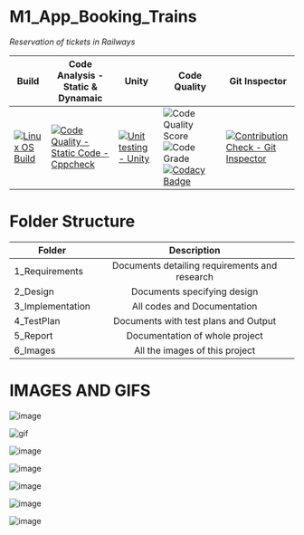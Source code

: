 # M1_App_Booking_Trains

*Reservation of tickets in Railways*

| Build | Code Analysis - Static & Dynamaic | Unity | Code Quality | Git Inspector |
|---|---|---|---|---|
| [![Linux OS Build](https://github.com/natrajsk007/M1_App_Booking_Trains/actions/workflows/Linux.yml/badge.svg)](https://github.com/natrajsk007/M1_App_Booking_Trains/actions/workflows/Linux.yml) | [![Code Quality - Static Code - Cppcheck](https://github.com/natrajsk007/M1_App_Booking_Trains/actions/workflows/cppcheck.yml/badge.svg)](https://github.com/natrajsk007/M1_App_Booking_Trains/actions/workflows/cppcheck.yml) | [![Unit testing - Unity](https://github.com/natrajsk007/M1_App_Booking_Trains/actions/workflows/unity.yml/badge.svg)](https://github.com/natrajsk007/M1_App_Booking_Trains/actions/workflows/unity.yml) | ![Code Quality Score](https://api.codiga.io/project/29805/score/svg) ![Code Grade](https://api.codiga.io/project/29805/status/svg) [![Codacy Badge](https://app.codacy.com/project/badge/Grade/64062f40fcd344b2af90a97dbfe2653d)](https://www.codacy.com/gh/natrajsk007/M1_App_Booking_Trains/dashboard?utm_source=github.com&amp;utm_medium=referral&amp;utm_content=natrajsk007/M1_App_Booking_Trains&amp;utm_campaign=Badge_Grade) | [![Contribution Check - Git Inspector](https://github.com/natrajsk007/M1_App_Booking_Trains/actions/workflows/gitinspector.yml/badge.svg)](https://github.com/natrajsk007/M1_App_Booking_Trains/actions/workflows/gitinspector.yml) |

# Folder Structure
| Folder   |      Description     |  
|----------|:-------------:|
| 1_Requirements |  Documents detailing requirements and research |
| 2_Design |    Documents specifying design  | 
| 3_Implementation |   All codes and Documentation  |
| 4_TestPlan |  Documents with test plans and Output |
| 5_Report |    Documentation of whole project  | 
| 6_Images |    All the images of this project  |

# IMAGES AND GIFS

![image](https://user-images.githubusercontent.com/94169022/143197759-67357946-41ce-449b-a39b-64aa3ce4c709.png)


![gif](https://user-images.githubusercontent.com/94169022/143214683-170d4ecf-bef1-497c-bd80-f4d1be50f234.png)


![image](https://user-images.githubusercontent.com/94169022/143197928-b827589e-b98a-4b89-83b8-fa4a9e8e9285.png)


![image](https://user-images.githubusercontent.com/94169022/143215184-e006898e-9336-43ea-a2c2-c5de804eabca.png)


![image](https://user-images.githubusercontent.com/94169022/143215555-aec19cc2-b1de-4869-9ce5-ed6f5ea13ce3.png)


![image](https://user-images.githubusercontent.com/94169022/143197965-01b136ee-a391-4296-b560-de341ecd95d5.png)

![image](https://user-images.githubusercontent.com/94169022/143198162-5a3f0140-4b52-43fa-a777-ebee77981e38.png)
